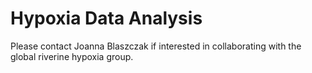# Hypoxia Data Analysis 

Please contact Joanna Blaszczak if interested in collaborating with the global riverine hypoxia group.
